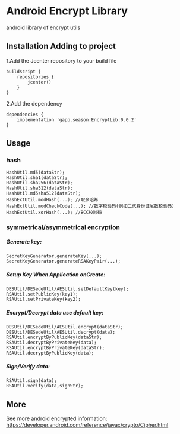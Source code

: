 # Android Encrypt Library
android library of encrypt utils

## Installation Adding to project
1.Add the Jcenter repository to your build file
```
buildscript {
    repositories {
        jcenter()
    }
}
```
2.Add the dependency
```
dependencies {
    implementation 'gapp.season:EncryptLib:0.0.2'
}
```
## Usage
### hash
```
HashUtil.md5(dataStr);
HashUtil.sha1(dataStr);
HashUtil.sha256(dataStr);
HashUtil.sha512(dataStr);
HashUtil.md5sha512(dataStr);
HashExtUtil.modHash(...); //取余哈希
HashExtUtil.modCheckCode(...); //数字校验码(例如二代身份证尾数校验码)
HashExtUtil.xorHash(...); //BCC校验码
```
### symmetrical/asymmetrical encryption
##### Generate key:
```
SecretKeyGenerator.generateKey(...);
SecretKeyGenerator.generateRSAKeyPair(...);
```
##### Setup Key When Application onCreate:
```
DESUtil/DESedeUtil/AESUtil.setDefaultKey(key);
RSAUtil.setPublicKey(key1);
RSAUtil.setPrivateKey(key2);
```
##### Encrypt/Decrypt data use default key:
```
DESUtil/DESedeUtil/AESUtil.encrypt(dataStr);
DESUtil/DESedeUtil/AESUtil.decrypt(data);
RSAUtil.encryptByPublicKey(dataStr);
RSAUtil.decryptByPrivateKey(data);
RSAUtil.encryptByPrivateKey(dataStr);
RSAUtil.decryptByPublicKey(data);
```
##### Sign/Verify data:
```
RSAUtil.sign(data);
RSAUtil.verify(data,signStr);
```
## More
See more android encrypted information:
https://developer.android.com/reference/javax/crypto/Cipher.html
